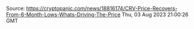 Source: https://cryptopanic.com/news/18816174/CRV-Price-Recovers-From-6-Month-Lows-Whats-Driving-The-Price
Thu, 03 Aug 2023 21:00:26 GMT
